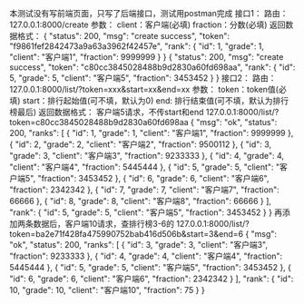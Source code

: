 本测试没有写前端页面，只写了后端接口，测试用postman完成
接口1：
    路由：
        127.0.0.1:8000/create
    参数：
        client：客户端(必填)
        fraction：分数(必填)
    返回数据格式：
        {
            "status": 200,
            "msg": "create success",
            "token": "f9861fef2842473a9a63a3962f42457e",
            "rank": {
                "id": 1,
                "grade": 1,
                "client": "客户端1",
                "fraction": 9999999
            }
        }
        {
            "status": 200,
            "msg": "create success",
            "token": "c80cc3845028488b9d2830a60fd698aa",
            "rank": {
                "id": 5,
                "grade": 5,
                "client": "客户端5",
                "fraction": 3453452
            }
        }
接口2：
    路由：
        127.0.0.1:8000/list/?token=xxx&start=xx&end=xx
    参数：
        token：token值(必填)
        start：排行起始值(可不填，默认为0)
        end: 排行结束值(可不填，默认为排行榜最后)
    返回数据格式：
    客户端5请求，不传start和end
    127.0.0.1:8000/list/?token=c80cc3845028488b9d2830a60fd698aa
    {
        "msg": "ok",
        "status": 200,
        "ranks": [
            {
                "id": 1,
                "grade": 1,
                "client": "客户端1",
                "fraction": 9999999
            },
            {
                "id": 2,
                "grade": 2,
                "client": "客户端2",
                "fraction": 9500112
            },
            {
                "id": 3,
                "grade": 3,
                "client": "客户端3",
                "fraction": 9233333
            },
            {
                "id": 4,
                "grade": 4,
                "client": "客户端4",
                "fraction": 5445444
            },
            {
                "id": 5,
                "grade": 5,
                "client": "客户端5",
                "fraction": 3453452
            },
            {
                "id": 6,
                "grade": 6,
                "client": "客户端6",
                "fraction": 2342342
            },
            {
                "id": 7,
                "grade": 7,
                "client": "客户端7",
                "fraction": 66666
            },
            {
                "id": 8,
                "grade": 8,
                "client": "客户端8",
                "fraction": 66666
            }
        ],
        "rank": {
            "id": 5,
            "grade": 5,
            "client": "客户端5",
            "fraction": 3453452
        }
    }
    再添加两条数据后，客户端10请求，查排行榜3-6的
    127.0.0.1:8000/list/?token=ba2e71f428fa475990752bab416d506b&start=3&end=6
    {
    "msg": "ok",
    "status": 200,
    "ranks": [
        {
            "id": 3,
            "grade": 3,
            "client": "客户端3",
            "fraction": 9233333
        },
        {
            "id": 4,
            "grade": 4,
            "client": "客户端4",
            "fraction": 5445444
        },
        {
            "id": 5,
            "grade": 5,
            "client": "客户端5",
            "fraction": 3453452
        },
        {
            "id": 6,
            "grade": 6,
            "client": "客户端6",
            "fraction": 2342342
        }
    ],
    "rank": {
        "id": 10,
        "grade": 10,
        "client": "客户端10",
        "fraction": 75
    }
}



